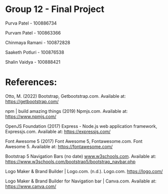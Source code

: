 # Group 12 - Final Project

Purva Patel - 100886734

Purvam Patel - 100863366

Chinmaya Ramani - 100872828

Saaketh Potluri - 100876538

Shalin Vaidya - 100888421

# References:

Otto, M. (2022) Bootstrap, Getbootstrap.com. Available at: https://getbootstrap.com/

npm | build amazing things (2019) Npmjs.com. Available at: https://www.npmjs.com/

OpenJS Foundation (2017) Express - Node.js web application framework, Expressjs.com. Available at: https://expressjs.com/

Font Awesome 5 (2017) Font Awesome 5, Fontawesome.com. Font Awesome 5. Available at: https://fontawesome.com/

Bootstrap 5 Navigation Bars (no date) www.w3schools.com. Available at: https://www.w3schools.com/bootstrap5/bootstrap_navbar.php

Logo Maker & Brand Builder | Logo.com. (n.d.). Logo.com. https://logo.com/

Logo Maker & Brand Builder for Navigation bar | Canva.com. Available at: https://www.canva.com/

